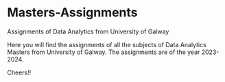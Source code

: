 # Masters-Assignments
Assignments of Data Analytics from University of Galway


Here you will find the assignments of all the subjects of Data Analytics Masters from University of Galway. The assignments are of the year 2023-2024.

Cheers!!
